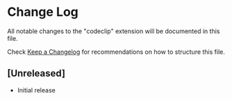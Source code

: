 # Change Log

All notable changes to the "codeclip" extension will be documented in this file.

Check [Keep a Changelog](http://keepachangelog.com/) for recommendations on how to structure this file.

## [Unreleased]

- Initial release